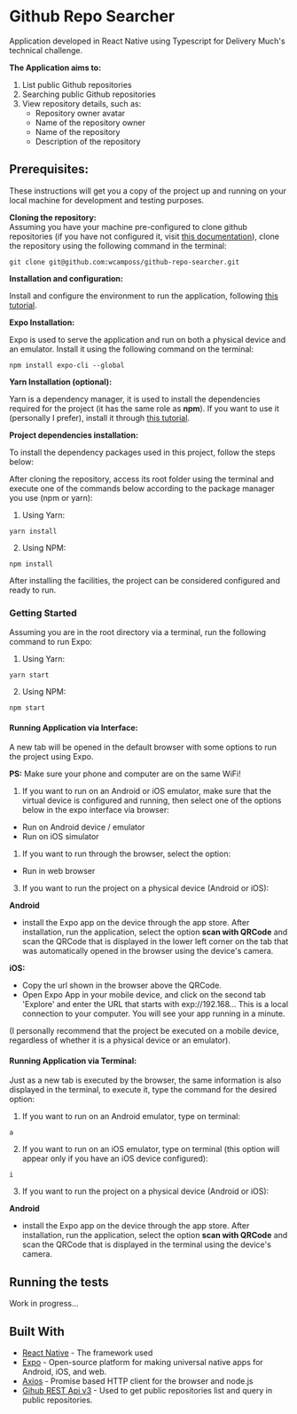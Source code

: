 # Github Repo Searcher

Application developed in React Native using Typescript for Delivery Much's technical challenge.

**The Application aims to:** 
1. List public Github repositories
2. Searching public Github repositories
3. View repository details, such as:
   - Repository owner avatar
   - Name of the repository owner
   - Name of the repository
   - Description of the repository

## Prerequisites:

These instructions will get you a copy of the project up and running on your local machine for development and testing purposes.

**Cloning the repository:**  <br/>
Assuming you have your machine pre-configured to clone github repositories (if you have not configured it, visit [this documentation](https://docs.github.com/en/github/authenticating-to-github/connecting-to-github-with-ssh)), clone the repository using the following command in the terminal:

```
git clone git@github.com:wcamposs/github-repo-searcher.git
```

**Installation and configuration:**

Install and configure the environment to run the application, following [this tutorial](https://medium.com/@jeancabral/instalando-e-configurando-react-native-no-ubuntu-18-04-e3329ac090a0).

**Expo Installation:**

Expo is used to serve the application and run on both a physical device and an emulator. Install it using the following command on the terminal:
```
npm install expo-cli --global
```

**Yarn Installation (optional):**

Yarn is a dependency manager, it is used to install the dependencies required for the project (it has the same role as **npm**). If you want to use it (personally I prefer), install it through [this tutorial](https://classic.yarnpkg.com/en/docs/install/#debian-stable).

**Project dependencies installation:**

To install the dependency packages used in this project, follow the steps below:

After cloning the repository, access its root folder using the terminal and execute one of the commands below according to the package manager you use (npm or yarn):

1. Using Yarn:
```
yarn install
```

2. Using NPM:
```
npm install
```

After installing the facilities, the project can be considered configured and ready to run.

### Getting Started

Assuming you are in the root directory via a terminal, run the following command to run Expo:

1. Using Yarn:
```
yarn start
```

2. Using NPM:
```
npm start
```

#### Running Application via Interface:

A new tab will be opened in the default browser with some options to run the project using Expo.

**PS:** Make sure your phone and computer are on the same WiFi!

1. If you want to run on an Android or iOS emulator, make sure that the virtual device is configured and running, then select one of the options below in the expo interface via browser:
- Run on Android device / emulator
- Run on iOS simulator

1. If you want to run through the browser, select the option:
- Run in web browser

3. If you want to run the project on a physical device (Android or iOS):

**Android**

- install the Expo app on the device through the app store. After installation, run the application, select the option **scan with QRCode** and scan the QRCode that is displayed in the lower left corner on the tab that was automatically opened in the browser using the device's camera.

**iOS:**

- Copy the url shown in the browser above the QRCode.
- Open Expo App in your mobile device, and click on the second tab 'Explore' and enter the URL that starts with exp://192.168... This is a local connection to your computer. You will see your app running in a minute.

(I personally recommend that the project be executed on a mobile device, regardless of whether it is a physical device or an emulator).

#### Running Application via Terminal:

Just as a new tab is executed by the browser, the same information is also displayed in the terminal, to execute it, type the command for the desired option:

1. If you want to run on an Android emulator, type on terminal:
```
a
```

2. If you want to run on an iOS emulator, type on terminal (this option will appear only if you have an iOS device configured):
```
i
```

3. If you want to run the project on a physical device (Android or iOS):

**Android**

- install the Expo app on the device through the app store. After installation, run the application, select the option **scan with QRCode** and scan the QRCode that is displayed in the terminal using the device's camera.


## Running the tests

Work in progress...

## Built With

* [React Native](https://reactnative.dev/) - The framework used
* [Expo](https://expo.io/) - Open-source platform for making universal native apps for Android, iOS, and web.
* [Axios](https://github.com/axios/axios) - Promise based HTTP client for the browser and node.js
* [Gihub REST Api v3](https://developer.github.com/v3/) - Used to get public repositories list and query in public repositories.
